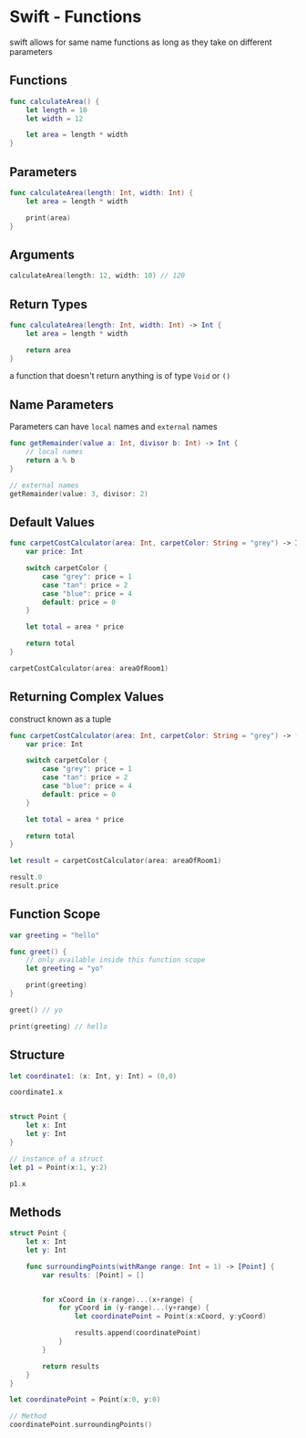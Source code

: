 # Swift - Functions


swift allows for same name functions as long as they take on different parameters

## Functions

```swift
func calculateArea() {
    let length = 10
    let width = 12

    let area = length * width
}
```

## Parameters

```swift
func calculateArea(length: Int, width: Int) {
    let area = length * width

    print(area)
}
```

## Arguments
```swift
calculateArea(length: 12, width: 10) // 120
```

## Return Types
```swift
func calculateArea(length: Int, width: Int) -> Int {
    let area = length * width

    return area
}
```

a function that doesn't return anything is of type `Void` or `()`

## Name Parameters
Parameters can have `local` names and `external` names

```swift
func getRemainder(value a: Int, divisor b: Int) -> Int {
    // local names
    return a % b
}

// external names
getRemainder(value: 3, divisor: 2)
```

## Default Values


```swift
func carpetCostCalculator(area: Int, carpetColor: String = "grey") -> Int {
    var price: Int

    switch carpetColor {
        case "grey": price = 1
        case "tan": price = 2
        case "blue": price = 4
        default: price = 0
    }

    let total = area * price

    return total
}

carpetCostCalculator(area: areaOfRoom1)
```

## Returning Complex Values
construct known as a tuple

```swift
func carpetCostCalculator(area: Int, carpetColor: String = "grey") -> (price: Int, carpetColor: Int) {
    var price: Int

    switch carpetColor {
        case "grey": price = 1
        case "tan": price = 2
        case "blue": price = 4
        default: price = 0
    }

    let total = area * price

    return total
}

let result = carpetCostCalculator(area: areaOfRoom1)

result.0
result.price
```

## Function Scope

```swift
var greeting = "hello"

func greet() {
    // only available inside this function scope
    let greeting = "yo"

    print(greeting)
}

greet() // yo

print(greeting) // hello
````


## Structure

```swift
let coordinate1: (x: Int, y: Int) = (0,0)

coordinate1.x


struct Point {
    let x: Int
    let y: Int
}

// instance of a struct
let p1 = Point(x:1, y:2)

p1.x
````

## Methods


```swift
struct Point {
    let x: Int
    let y: Int

    func surroundingPoints(withRange range: Int = 1) -> [Point] {
        var results: [Point] = []


        for xCoord in (x-range)...(x+range) {
            for yCoord in (y-range)...(y+range) {
                let coordinatePoint = Point(x:xCoord, y:yCoord)

                results.append(coordinatePoint)
            }
        }

        return results
    }
}

let coordinatePoint = Point(x:0, y:0)

// Method
coordinatePoint.surroundingPoints()
```
